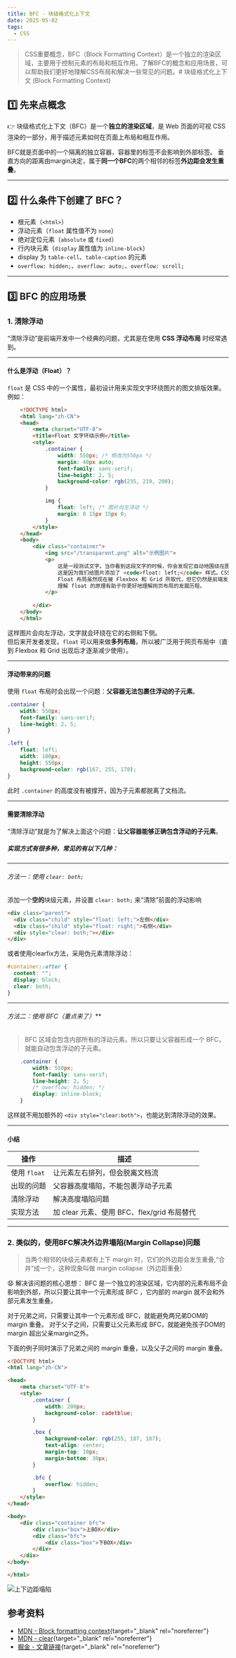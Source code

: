 ```yaml
---
title: BFC - 块级格式化上下文
date: 2025-05-02
tags:
  - CSS
---
```

> CSS重要概念，BFC（Block Formatting Context）是一个独立的渲染区域，主要用于控制元素的布局和相互作用。了解BFC的概念和应用场景，可以帮助我们更好地理解CSS布局和解决一些常见的问题。# 块级格式化上下文 (Block Formatting Context)
 
## 1️⃣ 先来点概念
👉️ 块级格式化上下文（BFC）是一个**独立的渲染区域**，是 Web 页面的可视 CSS 渲染的一部分，用于描述元素如何在页面上布局和相互作用。  
   
BFC就是页面中的一个隔离的独立容器，容器里的标签不会影响到外部标签。
垂直方向的距离由margin决定，属于**同一个BFC**的两个相邻的标签**外边距会发生重叠**。 

---

## 2️⃣ 什么条件下创建了 BFC？
- 根元素（`<html>`）
- 浮动元素（`float` 属性值不为 `none`）
- 绝对定位元素（`absolute` 或 `fixed`）
- 行内块元素（`display` 属性值为 `inline-block`）
- display 为 `table-cell`、`table-caption` 的元素
- `overflow: hidden;`、`overflow: auto;`、`overflow: scroll;`

---  

## 3️⃣ BFC 的应用场景
### 1. 清除浮动

“清除浮动”是前端开发中一个经典的问题，尤其是在使用 **CSS 浮动布局** 时经常遇到。

---

#### 什么是浮动（Float）？

`float` 是 CSS 中的一个属性，最初设计用来实现文字环绕图片的图文排版效果。例如：
```html
    <!DOCTYPE html>
    <html lang="zh-CN">
    <head>
        <meta charset="UTF-8">
        <title>Float 文字环绕示例</title>
        <style>
            .container {
                width: 550px; /* 修改为550px */
                margin: 40px auto;
                font-family: sans-serif;
                line-height: 2. 5;
                background-color: rgb(235, 219, 200);
            }

            img {
                float: left; /* 图片向左浮动 */
                margin: 0 15px 15px 0;
            }
        </style>
    </head>
    <body>
        <div class="container">
            <img src="/transparent.png" alt="示例图片">
            <p>
                这是一段测试文字。当你看到这段文字的时候，你会发现它自动地围绕在图片的右侧和下方。
                这是因为我们给图片添加了 <code>float: left;</code> 样式。CSS 中的 float 属性最初就是用来实现这种图文混排效果的。
                Float 布局虽然现在被 Flexbox 和 Grid 所取代，但它仍然是前端发展史中非常重要的一部分。
                理解 float 的原理有助于你更好地理解网页布局的发展历程。
            </p>
            
        </div>
    </body>
    </html>
```
这样图片会向左浮动，文字就会环绕在它的右侧和下侧。   
但后来开发者发现，`float` 可以用来做**多列布局**，所以被广泛用于网页布局中（直到 Flexbox 和 Grid 出现后才逐渐减少使用）。

---

#### 浮动带来的问题

使用 `float` 布局时会出现一个问题：**父容器无法包裹住浮动的子元素**。

```css
.container {
    width: 550px;
    font-family: sans-serif;
    line-height: 2. 5;
}

.left {
    float: left;
    width: 100px;
    height: 550px;
    background-color: rgb(167, 255, 178);
}
```
此时 `.container` 的高度没有被撑开，因为子元素都脱离了文档流。

---

#### 需要清除浮动

“清除浮动”就是为了解决上面这个问题：**让父容器能够正确包含浮动的子元素**。

##### 实现方式有很多种，常见的有以下几种：

---

###### 方法一：使用 `clear: both;`

添加一个**空的**块级元素，并设置 `clear: both;` 来“清除”前面的浮动影响

```html
<div class="parent">
  <div class="child" style="float: left;">左侧</div>
  <div class="child" style="float: right;">右侧</div>
  <div style="clear: both;"></div>
</div>
```

或者使用clearfix方法，采用伪元素清除浮动：

```CSS
#container::after {
  content: "";
  display: block;
  clear: both;
}
```

---

###### 方法二：使用 BFC（重点来了）**

> BFC 区域会包含内部所有的浮动元素。所以只要让父容器形成一个 BFC，就能自动包含浮动的子元素。

```CSS
    .container {
        width: 550px;
        font-family: sans-serif;
        line-height: 2. 5;
        /* overflow: hidden; */
        display: inline-block;
    }
```


这样就不用加额外的 `<div style="clear:both">`，也能达到清除浮动的效果。

---

#### 小结

| 操作         | 描述                                        |
| ------------ | ------------------------------------------- |
| 使用 `float` | 让元素左右排列，但会脱离文档流              |
| 出现的问题   | 父容器高度塌陷，不能包裹浮动子元素          |
| 清除浮动     | 解决高度塌陷问题                            |
| 实现方法     | 加 clear 元素、使用 BFC、flex/grid 布局替代 |

---


### 2. 类似的，使用BFC解决外边界塌陷(Margin Collapse)问题

> 当两个相邻的块级元素都有上下 margin 时，它们的外边距会发生重叠,“合并”成一个，这种现象叫做 margin collapse（外边距重叠）

😧 解决该问题的核心思想： BFC 是一个独立的渲染区域，它内部的元素布局不会影响到外部，所以只要让其中一个元素形成 BFC ，它内部的 margin 就不会和外部元素发生重叠。

对于兄弟之间，只需要让其中一个元素形成 BFC，就能避免两兄弟DOM的 margin 重叠。
对于父子之间，只需要让父元素形成 BFC，就能避免孩子DOM的 margin 超出父亲margin之外。

下面的例子同时演示了兄弟之间的 margin 重叠，以及父子之间的 margin 重叠。

```html
<!DOCTYPE html>
<html lang="zh-CN">

<head>
    <meta charset="UTF-8">
    <style>
        .container {
            width: 200px;
            background-color: cadetblue;
        }

        .box {
            background-color: rgb(255, 187, 187);
            text-align: center;
            margin-top: 10px;
            margin-bottom: 30px;
        }

        .bfc {
            overflow: hidden;
        }
    </style>
</head>

<body>
    <div class="container bfc">
        <div class="box">上BOX</div>
        <div class="bfc">
            <div class="box">下BOX</div>
        </div>
    </div>
</body>

</html>
```
![上下边距塌陷](../../assets/marginCollapse.png)

## 参考资料
- [MDN - Block formatting context](https://developer.mozilla.org/en-US/docs/Web/Guide/CSS/Block_formatting_context){target="_blank" rel="noreferrer"}
- [MDN - clear](https://developer.mozilla.org/zh-CN/docs/Web/CSS/clear){target="_blank" rel="noreferrer"}
- [掘金 - 文章链接](https://juejin.cn/post/6950082193632788493){target="_blank" rel="noreferrer"}